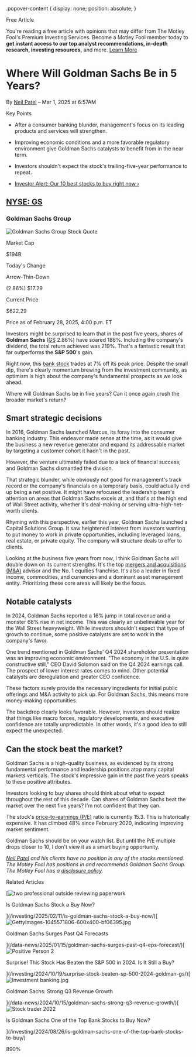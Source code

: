 .popover-content { display: none; position: absolute; }

Free Article[](#)

You're reading a free article with opinions that may differ from The Motley Fool's Premium Investing Services. Become a Motley Fool member today to **get instant access to our top analyst recommendations, in-depth research, investing resources,** and more. [Learn More](https://www.fool.com/mms/mark/op-free-tbox-art)

Where Will Goldman Sachs Be in 5 Years?
=======================================

By [Neil Patel](/author/20294/) – Mar 1, 2025 at 6:57AM

Key Points

*   After a consumer banking blunder, management's focus on its leading products and services will strengthen.
    
*   Improving economic conditions and a more favorable regulatory environment give Goldman Sachs catalysts to benefit from in the near term.
    
*   Investors shouldn't expect the stock's trailing-five-year performance to repeat.
    
*   [Investor Alert: Our 10 best stocks to buy right now ›](https://www.fool.com/mms/mark/e-sa-nonbbn-kp?aid=10969&source=isaedikp0000035)
    

[NYSE: GS](/quote/nyse/gs/)
---------------------------

### Goldman Sachs Group

![Goldman Sachs Group Stock Quote](https://g.foolcdn.com/art/companylogos/mark/GS.png)

Market Cap

$194B

Today's Change

Arrow-Thin-Down

(2.86%) $17.29

Current Price

$622.29

Price as of February 28, 2025, 4:00 p.m. ET

Investors might be surprised to learn that in the past five years, shares of **Goldman Sachs** ([GS](/quote/nyse/gs/) 2.86%) have soared 186%. Including the company's dividend, the total return achieved was 219%. That's a fantastic result that far outperforms the **S&P 500**'s gain.

Right now, this [bank stock](https://www.fool.com/investing/stock-market/market-sectors/financials/bank-stocks/) trades at 7% off its peak price. Despite the small dip, there's clearly momentum brewing from the investment community, as optimism is high about the company's fundamental prospects as we look ahead.

Where will Goldman Sachs be in five years? Can it once again crush the broader market's return?

Smart strategic decisions
-------------------------

In 2016, Goldman Sachs launched Marcus, its foray into the consumer banking industry. This endeavor made sense at the time, as it would give the business a new revenue generator and expand its addressable market by targeting a customer cohort it hadn't in the past.

However, the venture ultimately failed due to a lack of financial success, and Goldman Sachs dismantled the division.

That strategic blunder, while obviously not good for management's track record or the company's financials on a temporary basis, could actually end up being a net positive. It might have refocused the leadership team's attention on areas that Goldman Sachs excels at, and that's at the high end of Wall Street activity, whether it's deal-making or serving ultra-high-net-worth clients.

Rhyming with this perspective, earlier this year, Goldman Sachs launched a Capital Solutions Group. It saw heightened interest from investors wanting to put money to work in private opportunities, including leveraged loans, real estate, or private equity. The company will structure deals to offer to clients.

Looking at the business five years from now, I think Goldman Sachs will double down on its current strengths. It's the top [mergers and acquisitions (M&A)](https://www.fool.com/terms/m/mergers-and-acquisitions/) advisor and the No. 1 equities franchise. It's also a leader in fixed income, commodities, and currencies and a dominant asset management entity. Prioritizing these core areas will likely be the focus.

Notable catalysts
-----------------

In 2024, Goldman Sachs reported a 16% jump in total revenue and a monster 68% rise in net income. This was clearly an unbelievable year for the Wall Street heavyweight. While investors shouldn't expect that type of growth to continue, some positive catalysts are set to work in the company's favor.

One trend mentioned in Goldman Sachs' Q4 2024 shareholder presentation was an improving economic environment. "The economy in the U.S. is quite constructive still," CEO David Solomon said on the Q4 2024 earnings call. The prospect of lower interest rates comes to mind. Other potential catalysts are deregulation and greater CEO confidence.

These factors surely provide the necessary ingredients for initial public offerings and M&A activity to pick up. For Goldman Sachs, this means more money-making opportunities.

The backdrop clearly looks favorable. However, investors should realize that things like macro forces, regulatory developments, and executive confidence are totally unpredictable. In other words, it's a good idea to still expect the unexpected.

Can the stock beat the market?
------------------------------

Goldman Sachs is a high-quality business, as evidenced by its strong fundamental performance and leadership positions atop many capital markets verticals. The stock's impressive gain in the past five years speaks to these positive attributes.

Investors looking to buy shares should think about what to expect throughout the rest of this decade. Can shares of Goldman Sachs beat the market over the next five years? I'm not confident that they can.

The stock's [price-to-earnings (P/E)](https://www.fool.com/terms/p/pe-ratio/) ratio is currently 15.3. This is historically expensive. It has climbed 48% since February 2020, indicating improving market sentiment.

Goldman Sachs should be on your watch list. But until the P/E multiple drops closer to 10, I don't view it as a smart buying opportunity.

_[Neil Patel](https://www.fool.com/author/20294/) and his clients have no position in any of the stocks mentioned. The Motley Fool has positions in and recommends Goldman Sachs Group. The Motley Fool has a [disclosure policy](https://www.fool.com/legal/fool-disclosure-policy/)._

Related Articles

[![two professional outside reviewing paperwork](https://g.foolcdn.com/image/?url=https%3A%2F%2Fg.foolcdn.com%2Feditorial%2Fimages%2F807007%2Ftwo-professional-outside-reviewing-paperwork.jpg&op=resize&w=92&h=52)

Is Goldman Sachs Stock a Buy Now?

](/investing/2025/02/11/is-goldman-sachs-stock-a-buy-now/)[![GettyImages-1045571806-600x400-bf06395.jpg](https://g.foolcdn.com/image/?url=https%3A%2F%2Fcdn.content.foolcdn.com%2Fimages%2F1umn9qeh%2Fproduction%2Fdc93e55ecf90f05973b5357cc2e92cc843eaf770-600x400.jpg&op=resize&w=92&h=52)

Goldman Sachs Surges Past Q4 Forecasts

](/data-news/2025/01/15/goldman-sachs-surges-past-q4-eps-forecast/)[![Positive Person 2](https://g.foolcdn.com/image/?url=https%3A%2F%2Fg.foolcdn.com%2Feditorial%2Fimages%2F794317%2Fpositive-person-2.jpg&op=resize&w=92&h=52)

Surprise! This Stock Has Beaten the S&P 500 in 2024. Is It Still a Buy?

](/investing/2024/10/19/surprise-stock-beaten-sp-500-2024-goldman-gs/)[![Investment banking.jpg](https://g.foolcdn.com/image/?url=https%3A%2F%2Fcdn.content.foolcdn.com%2Fimages%2F1umn9qeh%2Fproduction%2F76fbd92d1e5935c13abea30868de7c898968e3ed-7850x5234.jpg&op=resize&w=92&h=52)

Goldman Sachs: Strong Q3 Revenue Growth

](/data-news/2024/10/15/goldman-sachs-strong-q3-revenue-growth/)[![Stock trader 2022](https://g.foolcdn.com/image/?url=https%3A%2F%2Fg.foolcdn.com%2Feditorial%2Fimages%2F788270%2Fstock-trader-2022.jpg&op=resize&w=92&h=52)

Is Goldman Sachs One of the Top Bank Stocks to Buy Now?

](/investing/2024/08/26/is-goldman-sachs-one-of-the-top-bank-stocks-to-buy/)

890%